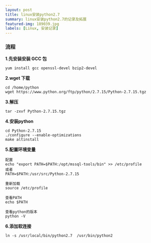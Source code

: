 ```yaml
---
layout: post
title: linux安装python2.7
summary: linux安装python2.7的记录及拓展
featured-img: 189039.jpg
labels: [Linux, 安装记录]
---
```


### 流程
**1.先安装安装 GCC 包**
```no-highlight
yum install gcc openssl-devel bzip2-devel
```

**2.wget 下载**
```no-highlight
cd /home/python
wget https://www.python.org/ftp/python/2.7.15/Python-2.7.15.tgz
```

**3.解压**
```no-highlight
tar -zxvf Python-2.7.15.tgz
```

**4.安装python**
```no-highlight
cd Python-2.7.15
./configure --enable-optimizations
make altinstall
```

**5.配置环境变量**
```no-highlight
配置
echo "export PATH=$PATH:/opt/mssql-tools/bin" >> /etc/profile
或者
PATH=$PATH:/usr/src/Python-2.7.15

重新加载
source /etc/profile

查看PATH
echo $PATH

查看python的版本
python -V
```

**6.添加软连接**
```no-highlight
ln -s /usr/local/bin/python2.7  /usr/bin/python2
```